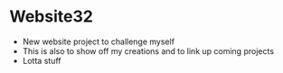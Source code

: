 # Website32
- New website project to challenge myself
- This is also to show off my creations and to link up coming projects
- Lotta stuff
